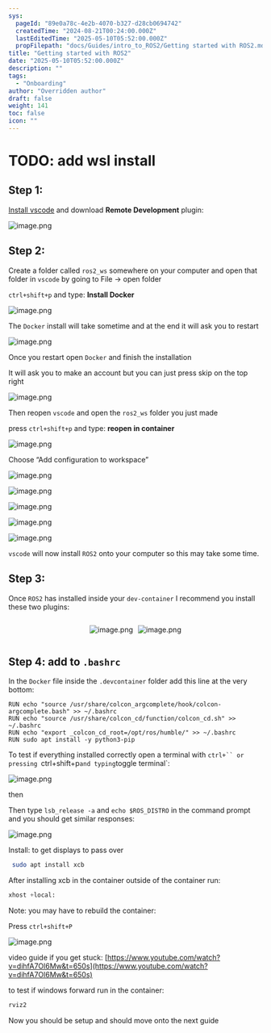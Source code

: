 ```yaml
---
sys:
  pageId: "89e0a78c-4e2b-4070-b327-d28cb0694742"
  createdTime: "2024-08-21T00:24:00.000Z"
  lastEditedTime: "2025-05-10T05:52:00.000Z"
  propFilepath: "docs/Guides/intro_to_ROS2/Getting started with ROS2.md"
title: "Getting started with ROS2"
date: "2025-05-10T05:52:00.000Z"
description: ""
tags:
  - "Onboarding"
author: "Overridden author"
draft: false
weight: 141
toc: false
icon: ""
---
```


# TODO: add wsl install

## Step 1:

[Install vscode](https://code.visualstudio.com/download) and download **Remote Development** plugin:

![image.png](https://prod-files-secure.s3.us-west-2.amazonaws.com/d518164a-d88e-44d1-a4ee-3adb3bd8bce0/efb52993-1881-4a40-b95e-6f020334f022/image.png?X-Amz-Algorithm=AWS4-HMAC-SHA256&X-Amz-Content-Sha256=UNSIGNED-PAYLOAD&X-Amz-Credential=ASIAZI2LB4665JXAW3DA%2F20250620%2Fus-west-2%2Fs3%2Faws4_request&X-Amz-Date=20250620T210754Z&X-Amz-Expires=3600&X-Amz-Security-Token=IQoJb3JpZ2luX2VjENr%2F%2F%2F%2F%2F%2F%2F%2F%2F%2FwEaCXVzLXdlc3QtMiJHMEUCIQC%2BIFIgVk1D3%2FWs4t3T6Hay29PRcHXKBBaETDJQSn9JOgIgEcvT%2FehQmyhHKdB6T1MVMzPTNPQ02GQJkwkwA7i15IEqiAQIwv%2F%2F%2F%2F%2F%2F%2F%2F%2F%2FARAAGgw2Mzc0MjMxODM4MDUiDHFAX%2FmyCRGaAyIZ8CrcA0YHVTfkdMehPXZ5t95KFFskDbSHx9%2FuusZYlHSD7SE%2BGWiFBSjeeHqeFGFmxdRkWv7X2Vg03FOw6sFJCxhRgYJJU%2B3HGSk0Hbk4ueBqF2kLPNgsX00yVir%2ByuJ7hb4VBHSwkB7zoym%2FE%2FiwPAl1V8WHEFqHqlViak8qzcZjL8nz2GHVfH8qDIJQJ8Eqvvr1nQHWUye3uCITDU5mMAlWMfuTcGTsURJy5Ef%2BNZyBVcannbPpJsle0ACNQ9v%2BDQntYrmcruJUKbHqMb0F6TGn3%2F38Gzyvsvs3yUQ%2B6kJow%2FBR7taVLVDqDUewZMtDDDGjZAUZjQ8c09cJvDOhV6td2vb8h6sowzcmqf%2FfW36Y8rzPfwET4Uthzo6DlBQV6eFjOftaL2J%2F02Z2I8uKFwLi0rFYqll6S2CfTSnlQwufpRhTXn70knJ2aPKEH8aawIYapi%2BtZpjYa54KmM7P3DfZ7au3RFDPBOAazgFuPl8t3nCkVEYK%2BzKL%2BpBc1IJDE0z46mJiq6M1fCqNvMotAl8Owm5d7v29ikSbom5Si09VZvtb2q%2BKmxGoXvWgBBUpUcoX3mJU%2Bm1FLTxm8bWO3HfVeHtymZfeU36hrh8%2FhZsq3b5QbaO7GuDJpFG6kZOYMICy1sIGOqUBn7LCAVeQ9D3TOYnKtyyTF4zGP9cMz92q%2FAWPI0fzqGtoh6rQvbH5kDo0sGptsl0dVD8IsJ1XnwYJi5d78CHw4Ih3Tq3%2BW5LkK0PMX%2FQV%2FeJKoPqr6E%2F1oZxvkqaU5JfUdqan5zUSUnpb0gfbYf7wzXNGSAG6jiFeHzCvxX9R%2FfgSSWFyNba0RIu2GGa2pUsvXj8asR3uR51jkTqcEV8vRs69bI0j&X-Amz-Signature=0d672e5786481c5d3d64e7d2528dd67314ca94b36c5bc77d0d5725e8e91d8a4a&X-Amz-SignedHeaders=host&x-amz-checksum-mode=ENABLED&x-id=GetObject)

## Step 2:

Create a folder called `ros2_ws` somewhere on your computer and open that folder in `vscode` by going to File → open folder 

`ctrl+shift+p` and type: **Install Docker**

![image.png](https://prod-files-secure.s3.us-west-2.amazonaws.com/d518164a-d88e-44d1-a4ee-3adb3bd8bce0/2269dc0e-1cd5-47ff-bceb-c04ad9b2eab0/image.png?X-Amz-Algorithm=AWS4-HMAC-SHA256&X-Amz-Content-Sha256=UNSIGNED-PAYLOAD&X-Amz-Credential=ASIAZI2LB4665JXAW3DA%2F20250620%2Fus-west-2%2Fs3%2Faws4_request&X-Amz-Date=20250620T210754Z&X-Amz-Expires=3600&X-Amz-Security-Token=IQoJb3JpZ2luX2VjENr%2F%2F%2F%2F%2F%2F%2F%2F%2F%2FwEaCXVzLXdlc3QtMiJHMEUCIQC%2BIFIgVk1D3%2FWs4t3T6Hay29PRcHXKBBaETDJQSn9JOgIgEcvT%2FehQmyhHKdB6T1MVMzPTNPQ02GQJkwkwA7i15IEqiAQIwv%2F%2F%2F%2F%2F%2F%2F%2F%2F%2FARAAGgw2Mzc0MjMxODM4MDUiDHFAX%2FmyCRGaAyIZ8CrcA0YHVTfkdMehPXZ5t95KFFskDbSHx9%2FuusZYlHSD7SE%2BGWiFBSjeeHqeFGFmxdRkWv7X2Vg03FOw6sFJCxhRgYJJU%2B3HGSk0Hbk4ueBqF2kLPNgsX00yVir%2ByuJ7hb4VBHSwkB7zoym%2FE%2FiwPAl1V8WHEFqHqlViak8qzcZjL8nz2GHVfH8qDIJQJ8Eqvvr1nQHWUye3uCITDU5mMAlWMfuTcGTsURJy5Ef%2BNZyBVcannbPpJsle0ACNQ9v%2BDQntYrmcruJUKbHqMb0F6TGn3%2F38Gzyvsvs3yUQ%2B6kJow%2FBR7taVLVDqDUewZMtDDDGjZAUZjQ8c09cJvDOhV6td2vb8h6sowzcmqf%2FfW36Y8rzPfwET4Uthzo6DlBQV6eFjOftaL2J%2F02Z2I8uKFwLi0rFYqll6S2CfTSnlQwufpRhTXn70knJ2aPKEH8aawIYapi%2BtZpjYa54KmM7P3DfZ7au3RFDPBOAazgFuPl8t3nCkVEYK%2BzKL%2BpBc1IJDE0z46mJiq6M1fCqNvMotAl8Owm5d7v29ikSbom5Si09VZvtb2q%2BKmxGoXvWgBBUpUcoX3mJU%2Bm1FLTxm8bWO3HfVeHtymZfeU36hrh8%2FhZsq3b5QbaO7GuDJpFG6kZOYMICy1sIGOqUBn7LCAVeQ9D3TOYnKtyyTF4zGP9cMz92q%2FAWPI0fzqGtoh6rQvbH5kDo0sGptsl0dVD8IsJ1XnwYJi5d78CHw4Ih3Tq3%2BW5LkK0PMX%2FQV%2FeJKoPqr6E%2F1oZxvkqaU5JfUdqan5zUSUnpb0gfbYf7wzXNGSAG6jiFeHzCvxX9R%2FfgSSWFyNba0RIu2GGa2pUsvXj8asR3uR51jkTqcEV8vRs69bI0j&X-Amz-Signature=c635bc472640a5b5690707d6657da0735b8ba43a1971fc0bcdadb1d0ae088f86&X-Amz-SignedHeaders=host&x-amz-checksum-mode=ENABLED&x-id=GetObject)

The `Docker` install will take sometime and at the end it will ask you to restart

![image.png](https://prod-files-secure.s3.us-west-2.amazonaws.com/d518164a-d88e-44d1-a4ee-3adb3bd8bce0/ed233f78-be33-4b1f-b89c-9c346c0e961e/image.png?X-Amz-Algorithm=AWS4-HMAC-SHA256&X-Amz-Content-Sha256=UNSIGNED-PAYLOAD&X-Amz-Credential=ASIAZI2LB4665JXAW3DA%2F20250620%2Fus-west-2%2Fs3%2Faws4_request&X-Amz-Date=20250620T210754Z&X-Amz-Expires=3600&X-Amz-Security-Token=IQoJb3JpZ2luX2VjENr%2F%2F%2F%2F%2F%2F%2F%2F%2F%2FwEaCXVzLXdlc3QtMiJHMEUCIQC%2BIFIgVk1D3%2FWs4t3T6Hay29PRcHXKBBaETDJQSn9JOgIgEcvT%2FehQmyhHKdB6T1MVMzPTNPQ02GQJkwkwA7i15IEqiAQIwv%2F%2F%2F%2F%2F%2F%2F%2F%2F%2FARAAGgw2Mzc0MjMxODM4MDUiDHFAX%2FmyCRGaAyIZ8CrcA0YHVTfkdMehPXZ5t95KFFskDbSHx9%2FuusZYlHSD7SE%2BGWiFBSjeeHqeFGFmxdRkWv7X2Vg03FOw6sFJCxhRgYJJU%2B3HGSk0Hbk4ueBqF2kLPNgsX00yVir%2ByuJ7hb4VBHSwkB7zoym%2FE%2FiwPAl1V8WHEFqHqlViak8qzcZjL8nz2GHVfH8qDIJQJ8Eqvvr1nQHWUye3uCITDU5mMAlWMfuTcGTsURJy5Ef%2BNZyBVcannbPpJsle0ACNQ9v%2BDQntYrmcruJUKbHqMb0F6TGn3%2F38Gzyvsvs3yUQ%2B6kJow%2FBR7taVLVDqDUewZMtDDDGjZAUZjQ8c09cJvDOhV6td2vb8h6sowzcmqf%2FfW36Y8rzPfwET4Uthzo6DlBQV6eFjOftaL2J%2F02Z2I8uKFwLi0rFYqll6S2CfTSnlQwufpRhTXn70knJ2aPKEH8aawIYapi%2BtZpjYa54KmM7P3DfZ7au3RFDPBOAazgFuPl8t3nCkVEYK%2BzKL%2BpBc1IJDE0z46mJiq6M1fCqNvMotAl8Owm5d7v29ikSbom5Si09VZvtb2q%2BKmxGoXvWgBBUpUcoX3mJU%2Bm1FLTxm8bWO3HfVeHtymZfeU36hrh8%2FhZsq3b5QbaO7GuDJpFG6kZOYMICy1sIGOqUBn7LCAVeQ9D3TOYnKtyyTF4zGP9cMz92q%2FAWPI0fzqGtoh6rQvbH5kDo0sGptsl0dVD8IsJ1XnwYJi5d78CHw4Ih3Tq3%2BW5LkK0PMX%2FQV%2FeJKoPqr6E%2F1oZxvkqaU5JfUdqan5zUSUnpb0gfbYf7wzXNGSAG6jiFeHzCvxX9R%2FfgSSWFyNba0RIu2GGa2pUsvXj8asR3uR51jkTqcEV8vRs69bI0j&X-Amz-Signature=39cf90b89746e3f8a4e82fa672b06c8e3ef0c486843a3e0b27f5a05270d37fd5&X-Amz-SignedHeaders=host&x-amz-checksum-mode=ENABLED&x-id=GetObject)

Once you restart open `Docker` and finish the installation

It will ask you to make an account but you can just press skip on the top right

![image.png](https://prod-files-secure.s3.us-west-2.amazonaws.com/d518164a-d88e-44d1-a4ee-3adb3bd8bce0/21010ad9-1659-4fd9-9f59-9932a09b2a3d/image.png?X-Amz-Algorithm=AWS4-HMAC-SHA256&X-Amz-Content-Sha256=UNSIGNED-PAYLOAD&X-Amz-Credential=ASIAZI2LB4665JXAW3DA%2F20250620%2Fus-west-2%2Fs3%2Faws4_request&X-Amz-Date=20250620T210754Z&X-Amz-Expires=3600&X-Amz-Security-Token=IQoJb3JpZ2luX2VjENr%2F%2F%2F%2F%2F%2F%2F%2F%2F%2FwEaCXVzLXdlc3QtMiJHMEUCIQC%2BIFIgVk1D3%2FWs4t3T6Hay29PRcHXKBBaETDJQSn9JOgIgEcvT%2FehQmyhHKdB6T1MVMzPTNPQ02GQJkwkwA7i15IEqiAQIwv%2F%2F%2F%2F%2F%2F%2F%2F%2F%2FARAAGgw2Mzc0MjMxODM4MDUiDHFAX%2FmyCRGaAyIZ8CrcA0YHVTfkdMehPXZ5t95KFFskDbSHx9%2FuusZYlHSD7SE%2BGWiFBSjeeHqeFGFmxdRkWv7X2Vg03FOw6sFJCxhRgYJJU%2B3HGSk0Hbk4ueBqF2kLPNgsX00yVir%2ByuJ7hb4VBHSwkB7zoym%2FE%2FiwPAl1V8WHEFqHqlViak8qzcZjL8nz2GHVfH8qDIJQJ8Eqvvr1nQHWUye3uCITDU5mMAlWMfuTcGTsURJy5Ef%2BNZyBVcannbPpJsle0ACNQ9v%2BDQntYrmcruJUKbHqMb0F6TGn3%2F38Gzyvsvs3yUQ%2B6kJow%2FBR7taVLVDqDUewZMtDDDGjZAUZjQ8c09cJvDOhV6td2vb8h6sowzcmqf%2FfW36Y8rzPfwET4Uthzo6DlBQV6eFjOftaL2J%2F02Z2I8uKFwLi0rFYqll6S2CfTSnlQwufpRhTXn70knJ2aPKEH8aawIYapi%2BtZpjYa54KmM7P3DfZ7au3RFDPBOAazgFuPl8t3nCkVEYK%2BzKL%2BpBc1IJDE0z46mJiq6M1fCqNvMotAl8Owm5d7v29ikSbom5Si09VZvtb2q%2BKmxGoXvWgBBUpUcoX3mJU%2Bm1FLTxm8bWO3HfVeHtymZfeU36hrh8%2FhZsq3b5QbaO7GuDJpFG6kZOYMICy1sIGOqUBn7LCAVeQ9D3TOYnKtyyTF4zGP9cMz92q%2FAWPI0fzqGtoh6rQvbH5kDo0sGptsl0dVD8IsJ1XnwYJi5d78CHw4Ih3Tq3%2BW5LkK0PMX%2FQV%2FeJKoPqr6E%2F1oZxvkqaU5JfUdqan5zUSUnpb0gfbYf7wzXNGSAG6jiFeHzCvxX9R%2FfgSSWFyNba0RIu2GGa2pUsvXj8asR3uR51jkTqcEV8vRs69bI0j&X-Amz-Signature=c808827b39a4bc4ba7b32b29b1456bdcb24f7e1676e43fb64a9555576a3a7fa6&X-Amz-SignedHeaders=host&x-amz-checksum-mode=ENABLED&x-id=GetObject)

Then reopen `vscode` and open the `ros2_ws` folder you just made

press `ctrl+shift+p` and type: **reopen in container**

![image.png](https://prod-files-secure.s3.us-west-2.amazonaws.com/d518164a-d88e-44d1-a4ee-3adb3bd8bce0/4e93b8c2-41ad-488c-8095-c74205196118/image.png?X-Amz-Algorithm=AWS4-HMAC-SHA256&X-Amz-Content-Sha256=UNSIGNED-PAYLOAD&X-Amz-Credential=ASIAZI2LB4665JXAW3DA%2F20250620%2Fus-west-2%2Fs3%2Faws4_request&X-Amz-Date=20250620T210754Z&X-Amz-Expires=3600&X-Amz-Security-Token=IQoJb3JpZ2luX2VjENr%2F%2F%2F%2F%2F%2F%2F%2F%2F%2FwEaCXVzLXdlc3QtMiJHMEUCIQC%2BIFIgVk1D3%2FWs4t3T6Hay29PRcHXKBBaETDJQSn9JOgIgEcvT%2FehQmyhHKdB6T1MVMzPTNPQ02GQJkwkwA7i15IEqiAQIwv%2F%2F%2F%2F%2F%2F%2F%2F%2F%2FARAAGgw2Mzc0MjMxODM4MDUiDHFAX%2FmyCRGaAyIZ8CrcA0YHVTfkdMehPXZ5t95KFFskDbSHx9%2FuusZYlHSD7SE%2BGWiFBSjeeHqeFGFmxdRkWv7X2Vg03FOw6sFJCxhRgYJJU%2B3HGSk0Hbk4ueBqF2kLPNgsX00yVir%2ByuJ7hb4VBHSwkB7zoym%2FE%2FiwPAl1V8WHEFqHqlViak8qzcZjL8nz2GHVfH8qDIJQJ8Eqvvr1nQHWUye3uCITDU5mMAlWMfuTcGTsURJy5Ef%2BNZyBVcannbPpJsle0ACNQ9v%2BDQntYrmcruJUKbHqMb0F6TGn3%2F38Gzyvsvs3yUQ%2B6kJow%2FBR7taVLVDqDUewZMtDDDGjZAUZjQ8c09cJvDOhV6td2vb8h6sowzcmqf%2FfW36Y8rzPfwET4Uthzo6DlBQV6eFjOftaL2J%2F02Z2I8uKFwLi0rFYqll6S2CfTSnlQwufpRhTXn70knJ2aPKEH8aawIYapi%2BtZpjYa54KmM7P3DfZ7au3RFDPBOAazgFuPl8t3nCkVEYK%2BzKL%2BpBc1IJDE0z46mJiq6M1fCqNvMotAl8Owm5d7v29ikSbom5Si09VZvtb2q%2BKmxGoXvWgBBUpUcoX3mJU%2Bm1FLTxm8bWO3HfVeHtymZfeU36hrh8%2FhZsq3b5QbaO7GuDJpFG6kZOYMICy1sIGOqUBn7LCAVeQ9D3TOYnKtyyTF4zGP9cMz92q%2FAWPI0fzqGtoh6rQvbH5kDo0sGptsl0dVD8IsJ1XnwYJi5d78CHw4Ih3Tq3%2BW5LkK0PMX%2FQV%2FeJKoPqr6E%2F1oZxvkqaU5JfUdqan5zUSUnpb0gfbYf7wzXNGSAG6jiFeHzCvxX9R%2FfgSSWFyNba0RIu2GGa2pUsvXj8asR3uR51jkTqcEV8vRs69bI0j&X-Amz-Signature=437eb2c0a945ba79b97e5f5e0825309b0b7e2a6e1b2ba943ba55a94ec57055b6&X-Amz-SignedHeaders=host&x-amz-checksum-mode=ENABLED&x-id=GetObject)

Choose “Add configuration to workspace”

![image.png](https://prod-files-secure.s3.us-west-2.amazonaws.com/d518164a-d88e-44d1-a4ee-3adb3bd8bce0/9560b282-5060-4989-ba37-97e7b2c22476/image.png?X-Amz-Algorithm=AWS4-HMAC-SHA256&X-Amz-Content-Sha256=UNSIGNED-PAYLOAD&X-Amz-Credential=ASIAZI2LB4665JXAW3DA%2F20250620%2Fus-west-2%2Fs3%2Faws4_request&X-Amz-Date=20250620T210754Z&X-Amz-Expires=3600&X-Amz-Security-Token=IQoJb3JpZ2luX2VjENr%2F%2F%2F%2F%2F%2F%2F%2F%2F%2FwEaCXVzLXdlc3QtMiJHMEUCIQC%2BIFIgVk1D3%2FWs4t3T6Hay29PRcHXKBBaETDJQSn9JOgIgEcvT%2FehQmyhHKdB6T1MVMzPTNPQ02GQJkwkwA7i15IEqiAQIwv%2F%2F%2F%2F%2F%2F%2F%2F%2F%2FARAAGgw2Mzc0MjMxODM4MDUiDHFAX%2FmyCRGaAyIZ8CrcA0YHVTfkdMehPXZ5t95KFFskDbSHx9%2FuusZYlHSD7SE%2BGWiFBSjeeHqeFGFmxdRkWv7X2Vg03FOw6sFJCxhRgYJJU%2B3HGSk0Hbk4ueBqF2kLPNgsX00yVir%2ByuJ7hb4VBHSwkB7zoym%2FE%2FiwPAl1V8WHEFqHqlViak8qzcZjL8nz2GHVfH8qDIJQJ8Eqvvr1nQHWUye3uCITDU5mMAlWMfuTcGTsURJy5Ef%2BNZyBVcannbPpJsle0ACNQ9v%2BDQntYrmcruJUKbHqMb0F6TGn3%2F38Gzyvsvs3yUQ%2B6kJow%2FBR7taVLVDqDUewZMtDDDGjZAUZjQ8c09cJvDOhV6td2vb8h6sowzcmqf%2FfW36Y8rzPfwET4Uthzo6DlBQV6eFjOftaL2J%2F02Z2I8uKFwLi0rFYqll6S2CfTSnlQwufpRhTXn70knJ2aPKEH8aawIYapi%2BtZpjYa54KmM7P3DfZ7au3RFDPBOAazgFuPl8t3nCkVEYK%2BzKL%2BpBc1IJDE0z46mJiq6M1fCqNvMotAl8Owm5d7v29ikSbom5Si09VZvtb2q%2BKmxGoXvWgBBUpUcoX3mJU%2Bm1FLTxm8bWO3HfVeHtymZfeU36hrh8%2FhZsq3b5QbaO7GuDJpFG6kZOYMICy1sIGOqUBn7LCAVeQ9D3TOYnKtyyTF4zGP9cMz92q%2FAWPI0fzqGtoh6rQvbH5kDo0sGptsl0dVD8IsJ1XnwYJi5d78CHw4Ih3Tq3%2BW5LkK0PMX%2FQV%2FeJKoPqr6E%2F1oZxvkqaU5JfUdqan5zUSUnpb0gfbYf7wzXNGSAG6jiFeHzCvxX9R%2FfgSSWFyNba0RIu2GGa2pUsvXj8asR3uR51jkTqcEV8vRs69bI0j&X-Amz-Signature=86d8bff2f8a0beb2d0d9c24e171ba84bbf400f44dd83249caa69114cb16f1819&X-Amz-SignedHeaders=host&x-amz-checksum-mode=ENABLED&x-id=GetObject)

![image.png](https://prod-files-secure.s3.us-west-2.amazonaws.com/d518164a-d88e-44d1-a4ee-3adb3bd8bce0/2ee63f81-886b-48e8-a553-dc6e5eac99e4/image.png?X-Amz-Algorithm=AWS4-HMAC-SHA256&X-Amz-Content-Sha256=UNSIGNED-PAYLOAD&X-Amz-Credential=ASIAZI2LB4665JXAW3DA%2F20250620%2Fus-west-2%2Fs3%2Faws4_request&X-Amz-Date=20250620T210754Z&X-Amz-Expires=3600&X-Amz-Security-Token=IQoJb3JpZ2luX2VjENr%2F%2F%2F%2F%2F%2F%2F%2F%2F%2FwEaCXVzLXdlc3QtMiJHMEUCIQC%2BIFIgVk1D3%2FWs4t3T6Hay29PRcHXKBBaETDJQSn9JOgIgEcvT%2FehQmyhHKdB6T1MVMzPTNPQ02GQJkwkwA7i15IEqiAQIwv%2F%2F%2F%2F%2F%2F%2F%2F%2F%2FARAAGgw2Mzc0MjMxODM4MDUiDHFAX%2FmyCRGaAyIZ8CrcA0YHVTfkdMehPXZ5t95KFFskDbSHx9%2FuusZYlHSD7SE%2BGWiFBSjeeHqeFGFmxdRkWv7X2Vg03FOw6sFJCxhRgYJJU%2B3HGSk0Hbk4ueBqF2kLPNgsX00yVir%2ByuJ7hb4VBHSwkB7zoym%2FE%2FiwPAl1V8WHEFqHqlViak8qzcZjL8nz2GHVfH8qDIJQJ8Eqvvr1nQHWUye3uCITDU5mMAlWMfuTcGTsURJy5Ef%2BNZyBVcannbPpJsle0ACNQ9v%2BDQntYrmcruJUKbHqMb0F6TGn3%2F38Gzyvsvs3yUQ%2B6kJow%2FBR7taVLVDqDUewZMtDDDGjZAUZjQ8c09cJvDOhV6td2vb8h6sowzcmqf%2FfW36Y8rzPfwET4Uthzo6DlBQV6eFjOftaL2J%2F02Z2I8uKFwLi0rFYqll6S2CfTSnlQwufpRhTXn70knJ2aPKEH8aawIYapi%2BtZpjYa54KmM7P3DfZ7au3RFDPBOAazgFuPl8t3nCkVEYK%2BzKL%2BpBc1IJDE0z46mJiq6M1fCqNvMotAl8Owm5d7v29ikSbom5Si09VZvtb2q%2BKmxGoXvWgBBUpUcoX3mJU%2Bm1FLTxm8bWO3HfVeHtymZfeU36hrh8%2FhZsq3b5QbaO7GuDJpFG6kZOYMICy1sIGOqUBn7LCAVeQ9D3TOYnKtyyTF4zGP9cMz92q%2FAWPI0fzqGtoh6rQvbH5kDo0sGptsl0dVD8IsJ1XnwYJi5d78CHw4Ih3Tq3%2BW5LkK0PMX%2FQV%2FeJKoPqr6E%2F1oZxvkqaU5JfUdqan5zUSUnpb0gfbYf7wzXNGSAG6jiFeHzCvxX9R%2FfgSSWFyNba0RIu2GGa2pUsvXj8asR3uR51jkTqcEV8vRs69bI0j&X-Amz-Signature=939b6e671c5612bf9a0c06a5553b43f3e13ae44f8b9a4bb7bd3c8ee383056319&X-Amz-SignedHeaders=host&x-amz-checksum-mode=ENABLED&x-id=GetObject)

![image.png](https://prod-files-secure.s3.us-west-2.amazonaws.com/d518164a-d88e-44d1-a4ee-3adb3bd8bce0/ae1580b2-b048-407e-aed9-b584224a7a04/image.png?X-Amz-Algorithm=AWS4-HMAC-SHA256&X-Amz-Content-Sha256=UNSIGNED-PAYLOAD&X-Amz-Credential=ASIAZI2LB4665JXAW3DA%2F20250620%2Fus-west-2%2Fs3%2Faws4_request&X-Amz-Date=20250620T210754Z&X-Amz-Expires=3600&X-Amz-Security-Token=IQoJb3JpZ2luX2VjENr%2F%2F%2F%2F%2F%2F%2F%2F%2F%2FwEaCXVzLXdlc3QtMiJHMEUCIQC%2BIFIgVk1D3%2FWs4t3T6Hay29PRcHXKBBaETDJQSn9JOgIgEcvT%2FehQmyhHKdB6T1MVMzPTNPQ02GQJkwkwA7i15IEqiAQIwv%2F%2F%2F%2F%2F%2F%2F%2F%2F%2FARAAGgw2Mzc0MjMxODM4MDUiDHFAX%2FmyCRGaAyIZ8CrcA0YHVTfkdMehPXZ5t95KFFskDbSHx9%2FuusZYlHSD7SE%2BGWiFBSjeeHqeFGFmxdRkWv7X2Vg03FOw6sFJCxhRgYJJU%2B3HGSk0Hbk4ueBqF2kLPNgsX00yVir%2ByuJ7hb4VBHSwkB7zoym%2FE%2FiwPAl1V8WHEFqHqlViak8qzcZjL8nz2GHVfH8qDIJQJ8Eqvvr1nQHWUye3uCITDU5mMAlWMfuTcGTsURJy5Ef%2BNZyBVcannbPpJsle0ACNQ9v%2BDQntYrmcruJUKbHqMb0F6TGn3%2F38Gzyvsvs3yUQ%2B6kJow%2FBR7taVLVDqDUewZMtDDDGjZAUZjQ8c09cJvDOhV6td2vb8h6sowzcmqf%2FfW36Y8rzPfwET4Uthzo6DlBQV6eFjOftaL2J%2F02Z2I8uKFwLi0rFYqll6S2CfTSnlQwufpRhTXn70knJ2aPKEH8aawIYapi%2BtZpjYa54KmM7P3DfZ7au3RFDPBOAazgFuPl8t3nCkVEYK%2BzKL%2BpBc1IJDE0z46mJiq6M1fCqNvMotAl8Owm5d7v29ikSbom5Si09VZvtb2q%2BKmxGoXvWgBBUpUcoX3mJU%2Bm1FLTxm8bWO3HfVeHtymZfeU36hrh8%2FhZsq3b5QbaO7GuDJpFG6kZOYMICy1sIGOqUBn7LCAVeQ9D3TOYnKtyyTF4zGP9cMz92q%2FAWPI0fzqGtoh6rQvbH5kDo0sGptsl0dVD8IsJ1XnwYJi5d78CHw4Ih3Tq3%2BW5LkK0PMX%2FQV%2FeJKoPqr6E%2F1oZxvkqaU5JfUdqan5zUSUnpb0gfbYf7wzXNGSAG6jiFeHzCvxX9R%2FfgSSWFyNba0RIu2GGa2pUsvXj8asR3uR51jkTqcEV8vRs69bI0j&X-Amz-Signature=6a6d3dad1dc601f42090a164ea9bacff5f9b2adb8d9968da334c8baaae789730&X-Amz-SignedHeaders=host&x-amz-checksum-mode=ENABLED&x-id=GetObject)

![image.png](https://prod-files-secure.s3.us-west-2.amazonaws.com/d518164a-d88e-44d1-a4ee-3adb3bd8bce0/53255b28-f75e-430f-b9e3-c0ac8577e42b/image.png?X-Amz-Algorithm=AWS4-HMAC-SHA256&X-Amz-Content-Sha256=UNSIGNED-PAYLOAD&X-Amz-Credential=ASIAZI2LB4665JXAW3DA%2F20250620%2Fus-west-2%2Fs3%2Faws4_request&X-Amz-Date=20250620T210754Z&X-Amz-Expires=3600&X-Amz-Security-Token=IQoJb3JpZ2luX2VjENr%2F%2F%2F%2F%2F%2F%2F%2F%2F%2FwEaCXVzLXdlc3QtMiJHMEUCIQC%2BIFIgVk1D3%2FWs4t3T6Hay29PRcHXKBBaETDJQSn9JOgIgEcvT%2FehQmyhHKdB6T1MVMzPTNPQ02GQJkwkwA7i15IEqiAQIwv%2F%2F%2F%2F%2F%2F%2F%2F%2F%2FARAAGgw2Mzc0MjMxODM4MDUiDHFAX%2FmyCRGaAyIZ8CrcA0YHVTfkdMehPXZ5t95KFFskDbSHx9%2FuusZYlHSD7SE%2BGWiFBSjeeHqeFGFmxdRkWv7X2Vg03FOw6sFJCxhRgYJJU%2B3HGSk0Hbk4ueBqF2kLPNgsX00yVir%2ByuJ7hb4VBHSwkB7zoym%2FE%2FiwPAl1V8WHEFqHqlViak8qzcZjL8nz2GHVfH8qDIJQJ8Eqvvr1nQHWUye3uCITDU5mMAlWMfuTcGTsURJy5Ef%2BNZyBVcannbPpJsle0ACNQ9v%2BDQntYrmcruJUKbHqMb0F6TGn3%2F38Gzyvsvs3yUQ%2B6kJow%2FBR7taVLVDqDUewZMtDDDGjZAUZjQ8c09cJvDOhV6td2vb8h6sowzcmqf%2FfW36Y8rzPfwET4Uthzo6DlBQV6eFjOftaL2J%2F02Z2I8uKFwLi0rFYqll6S2CfTSnlQwufpRhTXn70knJ2aPKEH8aawIYapi%2BtZpjYa54KmM7P3DfZ7au3RFDPBOAazgFuPl8t3nCkVEYK%2BzKL%2BpBc1IJDE0z46mJiq6M1fCqNvMotAl8Owm5d7v29ikSbom5Si09VZvtb2q%2BKmxGoXvWgBBUpUcoX3mJU%2Bm1FLTxm8bWO3HfVeHtymZfeU36hrh8%2FhZsq3b5QbaO7GuDJpFG6kZOYMICy1sIGOqUBn7LCAVeQ9D3TOYnKtyyTF4zGP9cMz92q%2FAWPI0fzqGtoh6rQvbH5kDo0sGptsl0dVD8IsJ1XnwYJi5d78CHw4Ih3Tq3%2BW5LkK0PMX%2FQV%2FeJKoPqr6E%2F1oZxvkqaU5JfUdqan5zUSUnpb0gfbYf7wzXNGSAG6jiFeHzCvxX9R%2FfgSSWFyNba0RIu2GGa2pUsvXj8asR3uR51jkTqcEV8vRs69bI0j&X-Amz-Signature=98bd475f17f96eaff63c289fc4aafed14757dc16d6fdb162160a9a4fcc80b886&X-Amz-SignedHeaders=host&x-amz-checksum-mode=ENABLED&x-id=GetObject)

![image.png](https://prod-files-secure.s3.us-west-2.amazonaws.com/d518164a-d88e-44d1-a4ee-3adb3bd8bce0/7c562767-5af9-4ffb-97d1-327bcdf4ee00/image.png?X-Amz-Algorithm=AWS4-HMAC-SHA256&X-Amz-Content-Sha256=UNSIGNED-PAYLOAD&X-Amz-Credential=ASIAZI2LB4665JXAW3DA%2F20250620%2Fus-west-2%2Fs3%2Faws4_request&X-Amz-Date=20250620T210754Z&X-Amz-Expires=3600&X-Amz-Security-Token=IQoJb3JpZ2luX2VjENr%2F%2F%2F%2F%2F%2F%2F%2F%2F%2FwEaCXVzLXdlc3QtMiJHMEUCIQC%2BIFIgVk1D3%2FWs4t3T6Hay29PRcHXKBBaETDJQSn9JOgIgEcvT%2FehQmyhHKdB6T1MVMzPTNPQ02GQJkwkwA7i15IEqiAQIwv%2F%2F%2F%2F%2F%2F%2F%2F%2F%2FARAAGgw2Mzc0MjMxODM4MDUiDHFAX%2FmyCRGaAyIZ8CrcA0YHVTfkdMehPXZ5t95KFFskDbSHx9%2FuusZYlHSD7SE%2BGWiFBSjeeHqeFGFmxdRkWv7X2Vg03FOw6sFJCxhRgYJJU%2B3HGSk0Hbk4ueBqF2kLPNgsX00yVir%2ByuJ7hb4VBHSwkB7zoym%2FE%2FiwPAl1V8WHEFqHqlViak8qzcZjL8nz2GHVfH8qDIJQJ8Eqvvr1nQHWUye3uCITDU5mMAlWMfuTcGTsURJy5Ef%2BNZyBVcannbPpJsle0ACNQ9v%2BDQntYrmcruJUKbHqMb0F6TGn3%2F38Gzyvsvs3yUQ%2B6kJow%2FBR7taVLVDqDUewZMtDDDGjZAUZjQ8c09cJvDOhV6td2vb8h6sowzcmqf%2FfW36Y8rzPfwET4Uthzo6DlBQV6eFjOftaL2J%2F02Z2I8uKFwLi0rFYqll6S2CfTSnlQwufpRhTXn70knJ2aPKEH8aawIYapi%2BtZpjYa54KmM7P3DfZ7au3RFDPBOAazgFuPl8t3nCkVEYK%2BzKL%2BpBc1IJDE0z46mJiq6M1fCqNvMotAl8Owm5d7v29ikSbom5Si09VZvtb2q%2BKmxGoXvWgBBUpUcoX3mJU%2Bm1FLTxm8bWO3HfVeHtymZfeU36hrh8%2FhZsq3b5QbaO7GuDJpFG6kZOYMICy1sIGOqUBn7LCAVeQ9D3TOYnKtyyTF4zGP9cMz92q%2FAWPI0fzqGtoh6rQvbH5kDo0sGptsl0dVD8IsJ1XnwYJi5d78CHw4Ih3Tq3%2BW5LkK0PMX%2FQV%2FeJKoPqr6E%2F1oZxvkqaU5JfUdqan5zUSUnpb0gfbYf7wzXNGSAG6jiFeHzCvxX9R%2FfgSSWFyNba0RIu2GGa2pUsvXj8asR3uR51jkTqcEV8vRs69bI0j&X-Amz-Signature=d37a20f217becde7ebbb5816de6c240e9dd69fd5c9d92c8856a62fd69eee91cc&X-Amz-SignedHeaders=host&x-amz-checksum-mode=ENABLED&x-id=GetObject)

`vscode` will now install `ROS2` onto your computer so this may take some time.

## Step 3:

Once `ROS2` has installed inside your `dev-container` I recommend you install these two plugins:

<div style="display: flex;flex-direction: row; column-gap:10px; max-width: 630px;justify-content: center;">
<div>

![image.png](https://prod-files-secure.s3.us-west-2.amazonaws.com/d518164a-d88e-44d1-a4ee-3adb3bd8bce0/3fc3d550-5a54-4ba1-ba6b-faa01cdb7369/image.png?X-Amz-Algorithm=AWS4-HMAC-SHA256&X-Amz-Content-Sha256=UNSIGNED-PAYLOAD&X-Amz-Credential=ASIAZI2LB466Q4XA6X63%2F20250620%2Fus-west-2%2Fs3%2Faws4_request&X-Amz-Date=20250620T210758Z&X-Amz-Expires=3600&X-Amz-Security-Token=IQoJb3JpZ2luX2VjENr%2F%2F%2F%2F%2F%2F%2F%2F%2F%2FwEaCXVzLXdlc3QtMiJHMEUCIHMK01RsbLK2A5a%2FmbfdPLyfpABYL28yCHypwvOxooOhAiEAtB5oedDc4SAcI962gRnptoUHDSRXHW6fO7XlCrcq82MqiAQIw%2F%2F%2F%2F%2F%2F%2F%2F%2F%2F%2FARAAGgw2Mzc0MjMxODM4MDUiDEJUQaEATQgjxxzkcyrcA00kaSttdI%2BqQ%2B3olgOzM%2F4lWyEjX8EQSCZp2QxVGmyROwvHt6AXY5WYMXe%2BV1mVUbh3%2ByUjTdVpno%2BPgNN2hly9fqYgQ%2BcYdspaebEvMRC1eUCbJmDCMyyvPgiC4HY9D3FYZcCb1U41CM7IqFPnpIFtYczVdNx%2F1qUHrKzY3eZLNlPb8IbMxgR50RBl%2BxHQAAegb%2B%2Bc9E0S9Z16BbwCiZ%2FTxsvmZITpViqArADhJB6SQWAJt45dOHDITqs%2Bogu4ivO5HccbsLijhrCQqbY53YMPFf6Ff4mT%2Bcg6st6hQGPHfyqiMEm4da1ysaT1fH4wnSfs0iX0qDfF5uBnWuUv5SfOcHBJYf4712NDTdRxQL66lLLrZSop4vNWvHKTSr6dgYRwPSB%2B%2BW0qYRWuE2cbWB2CyXRkaxdyEMDPO8WP5Vi%2BrTaccgQC0X0raWjcQLOaBvUVyMW7pIY2nkRyQ8b4s8mO6YRXPfvKvanZ9qZzG4NSiw860QQtzAJzB4p741w2DGl2JLfxp0xia3njm0qfkhJMZfJwvlrEjVrCXU4jvvAFxCj%2B7R9SuimL8wCwiei7afDJ%2BDrtiybPRplZDyqR%2BEyJP2xeOojnhBswcLkva0M7fTB1V%2BeeDmV4135XMKCz1sIGOqUB4WHJSat%2BWfzbnKDNW8CLMxRJeagVIjKTZsTbbOBoWkP5ageQ5KmY69Lnl2vd6z%2BpZi%2BXM6CpMUYtPtMR3wIIdCu0tQxuxOT8edWnhsv4FMyT%2BhYE3ZBTeFJwpyzSN7Cib3W%2BQm%2Bqe2zGQIp0WIVtbFAUgenROKUvzxwi6D14xWdnqNzM4e0K3UDTFubS263e5Xue5DqC226Mvpd2uDkzE9OX1B0U&X-Amz-Signature=32304048e67d9244880bce9ba21e40f4496d9f5346cc8b9e1d28d66cd6ab213b&X-Amz-SignedHeaders=host&x-amz-checksum-mode=ENABLED&x-id=GetObject)

</div>
<div>

![image.png](https://prod-files-secure.s3.us-west-2.amazonaws.com/d518164a-d88e-44d1-a4ee-3adb3bd8bce0/d994cc66-13c2-4093-a5a3-f84cf4601a82/image.png?X-Amz-Algorithm=AWS4-HMAC-SHA256&X-Amz-Content-Sha256=UNSIGNED-PAYLOAD&X-Amz-Credential=ASIAZI2LB466VVAEZUW2%2F20250620%2Fus-west-2%2Fs3%2Faws4_request&X-Amz-Date=20250620T210758Z&X-Amz-Expires=3600&X-Amz-Security-Token=IQoJb3JpZ2luX2VjENr%2F%2F%2F%2F%2F%2F%2F%2F%2F%2FwEaCXVzLXdlc3QtMiJIMEYCIQC%2Fc6xi0A65gFr8tnd1aPNwzw46R1yjfFtoPGcTVQ7MbwIhAOmxiDxdpIHrrKAHFYrSE5Glnyz%2FF4J%2ByVHnvdkiEFgSKogECML%2F%2F%2F%2F%2F%2F%2F%2F%2F%2FwEQABoMNjM3NDIzMTgzODA1IgygJOYXUKboE0ID6Fgq3AOqDD6v1STWu34LvKdGoll4pMG66qwaVbljmkSjwjU5BAG9PEP0%2ByeIc4DcUje%2Bd1TqReX3sXITs32mFVHBKOSuSmtrsFp4o0anPWN0fK3bqgIp0Oh26UBApY7NSISFmSlKrZL3hWO9sIW9VPlHN8odkNdU7rH4JLGAOBnIvoOPSCDkjmBd4ttH5pZxSVzD4%2Fns%2BkbVJQZJjsBLuGW6hkbhiamw2HYBACbE0eZoOAq1tO6Hpgr1w8Pn5sVDVUxDk%2BF%2FkF13lgYp0I6kparf%2B3XionT0KLwdBLccbaGgaOtLM1Jn30vc1NED2XAKr9kUqX%2BJIKCZafC8hvHSk2E5KgiQcDs5WDPsPP0qFGLRAAEor8bn7c7O0esaAVwpyEQ827vqsoueZUW5gCVXrS4bfLa6P1yRF4GtFWvBLAwTaH%2B187SAJ47sbUb%2BhKv4jpRxEcE07e6LE7i92Q8pFdN%2FGCu%2BnqCI%2FERMSEQl3ekDjPnn1rVk1R6qqfoT2TbLnLCkFZ9YIBU0iVXn1hF%2BCq%2Bq6I0q4KVxJiT40umrIpI9l1orOEZw9qpkymHyg9%2F5u7VLTi%2BxAf%2FFDs3nVR7jpsrC%2F6PIhOqxeCw0roNNoteiZMepIfEDexkgAhSIOAJGWDCUs9bCBjqkAY%2F2EHd%2F%2BTPfAorACBhZiHJWs3NkL7TJ0ZoICanbuQxS8p2zAF4QsSCFyW%2B%2Fv%2FxpE30P9Ji90p%2B80I8V2fA%2BWX%2BmeA7tHM2RI1lw5j1TUOw4ffLu896FiFF%2Bg%2FkIGY5whHy%2FbBh3ZmQvM1poyeh1QorWR%2B%2FaNGxkKqNQeDHLWBtzQiT37GH%2Bl5yU%2Fs65T2rLUmVyjE5DE%2Fy%2FSHtRJ5gmkpcl%2BFcl&X-Amz-Signature=b73b5da8f67be6c81088d2360a74beb53cf325fb31a0a0d550e81c265c4b0c61&X-Amz-SignedHeaders=host&x-amz-checksum-mode=ENABLED&x-id=GetObject)

</div>
</div>

## Step 4: add to `.bashrc`

In the `Docker` file inside the `.devcontainer` folder add this line at the very bottom: 

```docker
RUN echo "source /usr/share/colcon_argcomplete/hook/colcon-argcomplete.bash" >> ~/.bashrc
RUN echo "source /usr/share/colcon_cd/function/colcon_cd.sh" >> ~/.bashrc
RUN echo "export _colcon_cd_root=/opt/ros/humble/" >> ~/.bashrc
RUN sudo apt install -y python3-pip 
```

To test if everything installed correctly open a terminal with `ctrl+`` or pressing `ctrl+shift+p` and typing `toggle terminal`:

![image.png](https://prod-files-secure.s3.us-west-2.amazonaws.com/d518164a-d88e-44d1-a4ee-3adb3bd8bce0/6a4943d8-b04e-4c02-9a58-775f3384d1a5/image.png?X-Amz-Algorithm=AWS4-HMAC-SHA256&X-Amz-Content-Sha256=UNSIGNED-PAYLOAD&X-Amz-Credential=ASIAZI2LB4665JXAW3DA%2F20250620%2Fus-west-2%2Fs3%2Faws4_request&X-Amz-Date=20250620T210754Z&X-Amz-Expires=3600&X-Amz-Security-Token=IQoJb3JpZ2luX2VjENr%2F%2F%2F%2F%2F%2F%2F%2F%2F%2FwEaCXVzLXdlc3QtMiJHMEUCIQC%2BIFIgVk1D3%2FWs4t3T6Hay29PRcHXKBBaETDJQSn9JOgIgEcvT%2FehQmyhHKdB6T1MVMzPTNPQ02GQJkwkwA7i15IEqiAQIwv%2F%2F%2F%2F%2F%2F%2F%2F%2F%2FARAAGgw2Mzc0MjMxODM4MDUiDHFAX%2FmyCRGaAyIZ8CrcA0YHVTfkdMehPXZ5t95KFFskDbSHx9%2FuusZYlHSD7SE%2BGWiFBSjeeHqeFGFmxdRkWv7X2Vg03FOw6sFJCxhRgYJJU%2B3HGSk0Hbk4ueBqF2kLPNgsX00yVir%2ByuJ7hb4VBHSwkB7zoym%2FE%2FiwPAl1V8WHEFqHqlViak8qzcZjL8nz2GHVfH8qDIJQJ8Eqvvr1nQHWUye3uCITDU5mMAlWMfuTcGTsURJy5Ef%2BNZyBVcannbPpJsle0ACNQ9v%2BDQntYrmcruJUKbHqMb0F6TGn3%2F38Gzyvsvs3yUQ%2B6kJow%2FBR7taVLVDqDUewZMtDDDGjZAUZjQ8c09cJvDOhV6td2vb8h6sowzcmqf%2FfW36Y8rzPfwET4Uthzo6DlBQV6eFjOftaL2J%2F02Z2I8uKFwLi0rFYqll6S2CfTSnlQwufpRhTXn70knJ2aPKEH8aawIYapi%2BtZpjYa54KmM7P3DfZ7au3RFDPBOAazgFuPl8t3nCkVEYK%2BzKL%2BpBc1IJDE0z46mJiq6M1fCqNvMotAl8Owm5d7v29ikSbom5Si09VZvtb2q%2BKmxGoXvWgBBUpUcoX3mJU%2Bm1FLTxm8bWO3HfVeHtymZfeU36hrh8%2FhZsq3b5QbaO7GuDJpFG6kZOYMICy1sIGOqUBn7LCAVeQ9D3TOYnKtyyTF4zGP9cMz92q%2FAWPI0fzqGtoh6rQvbH5kDo0sGptsl0dVD8IsJ1XnwYJi5d78CHw4Ih3Tq3%2BW5LkK0PMX%2FQV%2FeJKoPqr6E%2F1oZxvkqaU5JfUdqan5zUSUnpb0gfbYf7wzXNGSAG6jiFeHzCvxX9R%2FfgSSWFyNba0RIu2GGa2pUsvXj8asR3uR51jkTqcEV8vRs69bI0j&X-Amz-Signature=d512f3e77a1c6e7b9ebd93e5a06ab0e8b6f6f31f19bc2b0c6f97b812f91fbc55&X-Amz-SignedHeaders=host&x-amz-checksum-mode=ENABLED&x-id=GetObject)

then 

Then type `lsb_release -a` and `echo $ROS_DISTRO` in the command prompt and you should get similar responses:

![image.png](https://prod-files-secure.s3.us-west-2.amazonaws.com/d518164a-d88e-44d1-a4ee-3adb3bd8bce0/3e635dec-a805-4e85-8b9e-d000e5b71a4e/image.png?X-Amz-Algorithm=AWS4-HMAC-SHA256&X-Amz-Content-Sha256=UNSIGNED-PAYLOAD&X-Amz-Credential=ASIAZI2LB4665JXAW3DA%2F20250620%2Fus-west-2%2Fs3%2Faws4_request&X-Amz-Date=20250620T210754Z&X-Amz-Expires=3600&X-Amz-Security-Token=IQoJb3JpZ2luX2VjENr%2F%2F%2F%2F%2F%2F%2F%2F%2F%2FwEaCXVzLXdlc3QtMiJHMEUCIQC%2BIFIgVk1D3%2FWs4t3T6Hay29PRcHXKBBaETDJQSn9JOgIgEcvT%2FehQmyhHKdB6T1MVMzPTNPQ02GQJkwkwA7i15IEqiAQIwv%2F%2F%2F%2F%2F%2F%2F%2F%2F%2FARAAGgw2Mzc0MjMxODM4MDUiDHFAX%2FmyCRGaAyIZ8CrcA0YHVTfkdMehPXZ5t95KFFskDbSHx9%2FuusZYlHSD7SE%2BGWiFBSjeeHqeFGFmxdRkWv7X2Vg03FOw6sFJCxhRgYJJU%2B3HGSk0Hbk4ueBqF2kLPNgsX00yVir%2ByuJ7hb4VBHSwkB7zoym%2FE%2FiwPAl1V8WHEFqHqlViak8qzcZjL8nz2GHVfH8qDIJQJ8Eqvvr1nQHWUye3uCITDU5mMAlWMfuTcGTsURJy5Ef%2BNZyBVcannbPpJsle0ACNQ9v%2BDQntYrmcruJUKbHqMb0F6TGn3%2F38Gzyvsvs3yUQ%2B6kJow%2FBR7taVLVDqDUewZMtDDDGjZAUZjQ8c09cJvDOhV6td2vb8h6sowzcmqf%2FfW36Y8rzPfwET4Uthzo6DlBQV6eFjOftaL2J%2F02Z2I8uKFwLi0rFYqll6S2CfTSnlQwufpRhTXn70knJ2aPKEH8aawIYapi%2BtZpjYa54KmM7P3DfZ7au3RFDPBOAazgFuPl8t3nCkVEYK%2BzKL%2BpBc1IJDE0z46mJiq6M1fCqNvMotAl8Owm5d7v29ikSbom5Si09VZvtb2q%2BKmxGoXvWgBBUpUcoX3mJU%2Bm1FLTxm8bWO3HfVeHtymZfeU36hrh8%2FhZsq3b5QbaO7GuDJpFG6kZOYMICy1sIGOqUBn7LCAVeQ9D3TOYnKtyyTF4zGP9cMz92q%2FAWPI0fzqGtoh6rQvbH5kDo0sGptsl0dVD8IsJ1XnwYJi5d78CHw4Ih3Tq3%2BW5LkK0PMX%2FQV%2FeJKoPqr6E%2F1oZxvkqaU5JfUdqan5zUSUnpb0gfbYf7wzXNGSAG6jiFeHzCvxX9R%2FfgSSWFyNba0RIu2GGa2pUsvXj8asR3uR51jkTqcEV8vRs69bI0j&X-Amz-Signature=e0048d066c38d05942546c173fe668096d87522ef73dc53e3a64c90fdb979f37&X-Amz-SignedHeaders=host&x-amz-checksum-mode=ENABLED&x-id=GetObject)

Install:  to get displays to pass over

```bash
 sudo apt install xcb
```

After installing xcb in the container outside of the container run:

```python
xhost +local:
```

Note: you may have to rebuild the container:

Press `ctrl+shift+P`

![image.png](https://prod-files-secure.s3.us-west-2.amazonaws.com/d518164a-d88e-44d1-a4ee-3adb3bd8bce0/6c2be660-2618-4c38-9c26-53554f7a0b7b/image.png?X-Amz-Algorithm=AWS4-HMAC-SHA256&X-Amz-Content-Sha256=UNSIGNED-PAYLOAD&X-Amz-Credential=ASIAZI2LB4665JXAW3DA%2F20250620%2Fus-west-2%2Fs3%2Faws4_request&X-Amz-Date=20250620T210754Z&X-Amz-Expires=3600&X-Amz-Security-Token=IQoJb3JpZ2luX2VjENr%2F%2F%2F%2F%2F%2F%2F%2F%2F%2FwEaCXVzLXdlc3QtMiJHMEUCIQC%2BIFIgVk1D3%2FWs4t3T6Hay29PRcHXKBBaETDJQSn9JOgIgEcvT%2FehQmyhHKdB6T1MVMzPTNPQ02GQJkwkwA7i15IEqiAQIwv%2F%2F%2F%2F%2F%2F%2F%2F%2F%2FARAAGgw2Mzc0MjMxODM4MDUiDHFAX%2FmyCRGaAyIZ8CrcA0YHVTfkdMehPXZ5t95KFFskDbSHx9%2FuusZYlHSD7SE%2BGWiFBSjeeHqeFGFmxdRkWv7X2Vg03FOw6sFJCxhRgYJJU%2B3HGSk0Hbk4ueBqF2kLPNgsX00yVir%2ByuJ7hb4VBHSwkB7zoym%2FE%2FiwPAl1V8WHEFqHqlViak8qzcZjL8nz2GHVfH8qDIJQJ8Eqvvr1nQHWUye3uCITDU5mMAlWMfuTcGTsURJy5Ef%2BNZyBVcannbPpJsle0ACNQ9v%2BDQntYrmcruJUKbHqMb0F6TGn3%2F38Gzyvsvs3yUQ%2B6kJow%2FBR7taVLVDqDUewZMtDDDGjZAUZjQ8c09cJvDOhV6td2vb8h6sowzcmqf%2FfW36Y8rzPfwET4Uthzo6DlBQV6eFjOftaL2J%2F02Z2I8uKFwLi0rFYqll6S2CfTSnlQwufpRhTXn70knJ2aPKEH8aawIYapi%2BtZpjYa54KmM7P3DfZ7au3RFDPBOAazgFuPl8t3nCkVEYK%2BzKL%2BpBc1IJDE0z46mJiq6M1fCqNvMotAl8Owm5d7v29ikSbom5Si09VZvtb2q%2BKmxGoXvWgBBUpUcoX3mJU%2Bm1FLTxm8bWO3HfVeHtymZfeU36hrh8%2FhZsq3b5QbaO7GuDJpFG6kZOYMICy1sIGOqUBn7LCAVeQ9D3TOYnKtyyTF4zGP9cMz92q%2FAWPI0fzqGtoh6rQvbH5kDo0sGptsl0dVD8IsJ1XnwYJi5d78CHw4Ih3Tq3%2BW5LkK0PMX%2FQV%2FeJKoPqr6E%2F1oZxvkqaU5JfUdqan5zUSUnpb0gfbYf7wzXNGSAG6jiFeHzCvxX9R%2FfgSSWFyNba0RIu2GGa2pUsvXj8asR3uR51jkTqcEV8vRs69bI0j&X-Amz-Signature=4278df335d71458ad577d464844101faa8f34fe6d01b206fda3ba90c41c602f8&X-Amz-SignedHeaders=host&x-amz-checksum-mode=ENABLED&x-id=GetObject)

video guide if you get stuck: [https://www.youtube.com/watch?v=dihfA7Ol6Mw&t=650s](https://www.youtube.com/watch?v=dihfA7Ol6Mw&t=650s)

to test if windows forward run in the container:

```bash
rviz2
```

Now you should be setup and should move onto the next guide 
